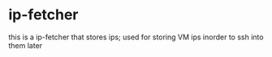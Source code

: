 # ip-fetcher
this is a ip-fetcher that stores ips; used for storing VM ips inorder to ssh into them later
